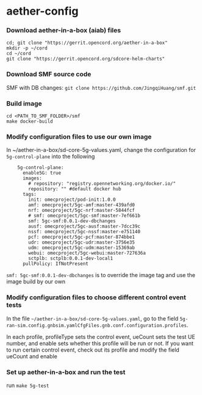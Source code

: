 # aether-config

### Download aether-in-a-box (aiab) files
	cd; git clone "https://gerrit.opencord.org/aether-in-a-box"
	mkdir -p ~/cord
	cd ~/cord
	git clone "https://gerrit.opencord.org/sdcore-helm-charts"
	

### Download SMF source code

SMF with DB changes: `git clone https://github.com/JingqiHuang/smf.git`

### Build image
	cd <PATH_TO_SMF_FOLDER>/smf
	make docker-build

### Modify configuration files to use our own image
In ~/aether-in-a-box/sd-core-5g-values.yaml, change the configuration for `5g-control-plane` into the following

```
	5g-control-plane:
	  enable5G: true
	  images:
	    # repository: "registry.opennetworking.org/docker.io/"
	    repository: "" #default docker hub
	  tags:
	    init: omecproject/pod-init:1.0.0
	    amf: omecproject/5gc-amf:master-439afd0
	    nrf: omecproject/5gc-nrf:master-5844fcf
	    # smf: omecproject/5gc-smf:master-7ef661b
	    smf: 5gc-smf:0.0.1-dev-dbchanges
	    ausf: omecproject/5gc-ausf:master-7dcc39c
	    nssf: omecproject/5gc-nssf:master-e751140
	    pcf: omecproject/5gc-pcf:master-874bbe1
	    udr: omecproject/5gc-udr:master-3756e35
	    udm: omecproject/5gc-udm:master-15369ab
	    webui: omecproject/5gc-webui:master-727636a
	    sctplb: sctplb:0.0.1-dev-local1
	  pullPolicy: IfNotPresent
```

`smf: 5gc-smf:0.0.1-dev-dbchanges` is to override the image tag and use the image build by our own


### Modify configuration files to choose different control event tests
In the file `~/aether-in-a-box/sd-core-5g-values.yaml`, go to the field `5g-ran-sim.config.gnbsim.yamlCfgFiles.gnb.conf.configuration.profiles`.

In each profile, profileType sets the control event, ueCount sets the test UE number, and enable sets whether this profile will be run or not. If you want to run certain control event, check out its profile and modify the field ueCount and enable


### Set up aether-in-a-box and run the test
run ```make 5g-test```
